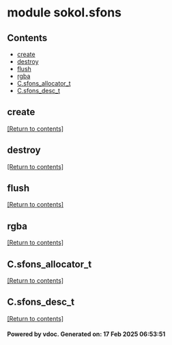 # module sokol.sfons


## Contents
- [create](#create)
- [destroy](#destroy)
- [flush](#flush)
- [rgba](#rgba)
- [C.sfons_allocator_t](#C.sfons_allocator_t)
- [C.sfons_desc_t](#C.sfons_desc_t)

## create
[[Return to contents]](#Contents)

## destroy
[[Return to contents]](#Contents)

## flush
[[Return to contents]](#Contents)

## rgba
[[Return to contents]](#Contents)

## C.sfons_allocator_t
[[Return to contents]](#Contents)

## C.sfons_desc_t
[[Return to contents]](#Contents)

#### Powered by vdoc. Generated on: 17 Feb 2025 06:53:51
